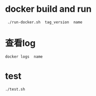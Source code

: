 
# docker build and run  
```
 ./run-docker.sh  tag_version  name
```


# 查看log
``` shell 
docker logs  name
```  

# test  
``` shell
./test.sh  
``` 

